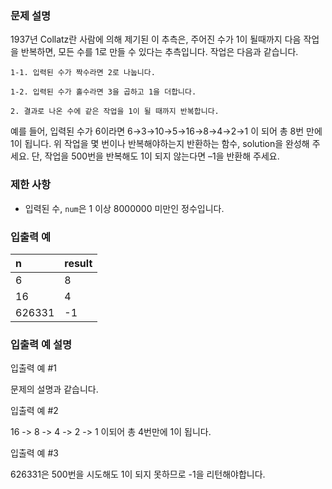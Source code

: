 ### **문제 설명**

1937년 Collatz란 사람에 의해 제기된 이 추측은, 주어진 수가 1이 될때까지 다음 작업을 반복하면, 모든 수를 1로 만들 수 있다는 추측입니다. 작업은 다음과 같습니다.

```
1-1. 입력된 수가 짝수라면 2로 나눕니다. 

1-2. 입력된 수가 홀수라면 3을 곱하고 1을 더합니다.

2. 결과로 나온 수에 같은 작업을 1이 될 때까지 반복합니다.
```

예를 들어, 입력된 수가 6이라면 6→3→10→5→16→8→4→2→1 이 되어 총 8번 만에 1이 됩니다. 위 작업을 몇 번이나 반복해야하는지 반환하는 함수, solution을 완성해 주세요. 단, 작업을 500번을 반복해도 1이 되지 않는다면 –1을 반환해 주세요.

### 제한 사항

- 입력된 수, `num`은 1 이상 8000000 미만인 정수입니다.

### 입출력 예

|n	|result|
|:---|:---|
|6	|8|
|16	|4|
|626331	|-1|

### 입출력 예 설명

입출력 예 #1

문제의 설명과 같습니다.

입출력 예 #2

16 -> 8 -> 4 -> 2 -> 1 이되어 총 4번만에 1이 됩니다.

입출력 예 #3

626331은 500번을 시도해도 1이 되지 못하므로 -1을 리턴해야합니다.

